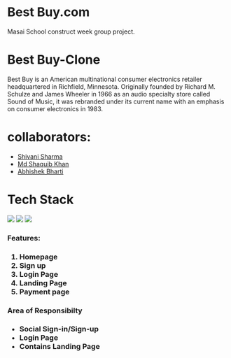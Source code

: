 # Best Buy.com
Masai School construct week group project.
<h1>Best Buy-Clone</h1>
Best Buy is an American multinational consumer electronics retailer headquartered in Richfield, Minnesota. Originally founded by Richard M. Schulze and James Wheeler in 1966 as an audio specialty store called Sound of Music, it was rebranded under its current name with an emphasis on consumer electronics in 1983.
<h1>collaborators:</h1>
<ul> 
  <li><a href="https://github.com/ShivaniS15">Shivani Sharma</a> </li>
  <li><a href="https://github.com/shaquibsgrl">Md Shaquib Khan</a></li>
  <li><a href="https://github.com/Abhishek-Bharti1">Abhishek Bharti</a></li>
  
</ul>
<h1>Tech Stack</h1>
<div display="flex">
<img src="https://camo.githubusercontent.com/b21c75cd58ec162b843007ccffbef7df78c47c23b4d3f86bf8b0a8d0c07bd84c/68747470733a2f2f696d672e69636f6e73382e636f6d2f636f6c6f722f36342f3030303030302f6a6176617363726970742e706e67"/>
<img src="https://camo.githubusercontent.com/c9302842c2b7620217a0def58a04e17f1e9639d30c8ba0a1bf3e0478ab257867/68747470733a2f2f696d672e69636f6e73382e636f6d2f636f6c6f722f36342f3030303030302f68746d6c2d352e706e67"/>
<img src="https://camo.githubusercontent.com/8b655816e545717df226aafd335fa658149deb52064a3b91181b9f9f0e443322/68747470733a2f2f696d672e69636f6e73382e636f6d2f636f6c6f722f36342f3030303030302f637373332e706e67"/>
</div>
<h3>Features:<h3/>
  <ol>
    <li>Homepage</li>
    <li>Sign up</li>
     <li>Login Page</li>
    <li>Landing Page</li>
     <li>Payment page</li>
  </ol>
  <h3>Area of Responsibilty<h3/>
    <ul>
      <li>Social Sign-in/Sign-up</li>
       <li>Login Page</li>
      <li>Contains Landing Page</li>
     </ul>

  
  

